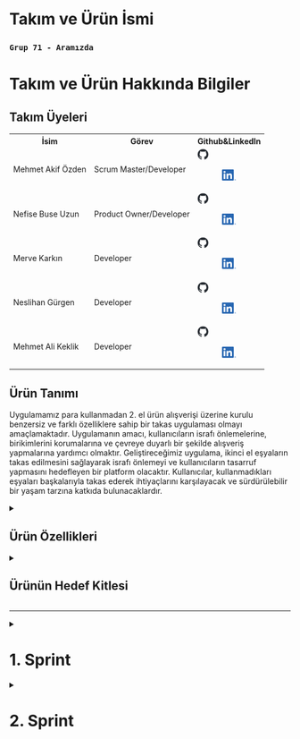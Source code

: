 <html>
  <body>

  # **Takım ve Ürün İsmi**

  ### **`Grup 71 - Aramızda`** 

  # Takım ve Ürün Hakkında Bilgiler

  ## Takım Üyeleri
  <table>
    <tr>
      <th>İsim</th>
      <th>Görev</th>
      <th>Github&LinkedIn</th>
    </tr>
    <tr>
      <td>Mehmet Akif Özden</td>
      <td>Scrum Master/Developer</td>
      <td>
        <a href="https://github.com/akifozden" target="_blank"><img src="Bootcamp2024-ProjectManagement/main/github.png" width="20" height="20"/></a><p align="center">
        <a href="https://www.linkedin.com/in/%C3%B6zdenmehmetakif/" target="_blank" ><img src="Bootcamp2024-ProjectManagement/main/In.png" width="25" height="20" /></a><p align="center">
      </td>
    </tr>
    <tr>
      <td>Nefise Buse Uzun</td>
      <td>Product Owner/Developer</td>
       <td>
        <a href="https://github.com/NefiseBuse" target="_blank"><img src="Bootcamp2024-ProjectManagement/main/github.png" width="20" height="20"/></a><p align="center">
        <a href="https://www.linkedin.com/in/nefise-buse-uzun-80917a288/" target="_blank" ><img src="Bootcamp2024-ProjectManagement/main/In.png" width="25" height="20" /></a><p align="center">
       </td>
    </tr>
    <tr>
      <td>Merve Karkın</td>
      <td>Developer</td>
       <td>
        <a href="https://github.com/mexrve" target="_blank"><img src="Bootcamp2024-ProjectManagement/main/github.png" width="20" height="20"/></a><p align="center">
        <a href="https://www.linkedin.com/in/merve-karkin/" target="_blank" ><img src="Bootcamp2024-ProjectManagement/main/In.png" width="25" height="20" /></a><p align="center">
       </td>
    </tr>
    <tr>
      <td>Neslihan Gürgen</td>
      <td>Developer</td>
       <td>
        <a href="https://github.com/grgnes" target="_blank"><img src="Bootcamp2024-ProjectManagement/main/github.png" width="20" height="20"/></a><p align="center">
        <a href="https://www.linkedin.com/in/neslihan-g%C3%BCrgen/" target="_blank" ><img src="Bootcamp2024-ProjectManagement/main/In.png" width="25" height="20" /></a><p align="center">
       </td>
    </tr>
    <tr>
      <td>Mehmet Ali Keklik</td>
      <td>Developer</td>
       <td>
        <a href="https://github.com/Dumran" target="_blank"><img src="Bootcamp2024-ProjectManagement/main/github.png" width="20" height="20"/></a><p align="center">
        <a href="https://www.linkedin.com/in/mehmet-ali-keklik/" target="_blank" ><img src="Bootcamp2024-ProjectManagement/main/In.png" width="25" height="20" /></a><p align="center">
       </td>
    </tr>
  </tr>
  </table>





  ## Ürün Tanımı
  Uygulamamız para kullanmadan 2. el ürün alışverişi üzerine kurulu benzersiz ve farklı özelliklere sahip bir takas uygulaması olmayı amaçlamaktadır. Uygulamanın amacı, kullanıcıların israfı önlemelerine, birikimlerini korumalarına ve çevreye duyarlı bir şekilde alışveriş yapmalarına yardımcı olmaktır. Geliştireceğimiz uygulama, ikinci el eşyaların takas edilmesini sağlayarak israfı önlemeyi ve kullanıcıların tasarruf yapmasını hedefleyen bir platform olacaktır. Kullanıcılar, kullanmadıkları eşyaları başkalarıyla takas ederek ihtiyaçlarını karşılayacak ve sürdürülebilir bir yaşam tarzına katkıda bulunacaklardır.


  <details>
    <summary><h2>Ürün Özellikleri</h2></summary>

  <h2>Beceri/Yetenek Takası:</h2>
    <p>Kullanıcıların birbirleriyle hizmet veya becerilerini takas etmelerine olanak tanıyan bir özellik.</p>

  <h2>İhtiyaç Duyulan Ürün Eşleştirme:</h2>
    <p>Kullanıcıların ihtiyaç duydukları ürünleri belirtmelerine ve uygulamaya hangi ürünlerin ihtiyaç duyulduğunu bildirmelerine olanak tanıyan bir AI destekli sistem.</p>

  <h2>Ödül ve Sadakat Sistemi:</h2>
    <p>Sanal Para Birimi: Kullanıcıların uygulama içi para birimi kazanabilecekleri ve bu parayı diğer ürünler için indirim almak veya uygulama içi hizmetler satın almak için kullanabilecekleri bir sistem. Her takas işlemi, kullanıcıya puan kazandırır. Ayrıca rozetler ve kullanıyı seviyeleri sistemiyle kullanıcılar, belirli hedeflere ulaştıkça rozetler ve seviyeler kazanır.</p>

  <h2>Sosyal Medya Etkileşimi</h2>
    <p>Kullanıcılar, takas ettikleri ürünleri sosyal medya platformlarında paylaşabilir. Böyle hem uygulamayı kullanmayan çevrelerini uygulama kullanmaya teşvik edebilir hem de ürünlerinin takasa açık olduğunu kendi çevresiyle paylaşmış olur.</p>

  <h2>Bağış Sistemi:</h2>
    <p> Kullanıcıların kullanmadıkları ürünleri ihtiyaç sahiplerine bağışlamalarına olanak sağlar.</p>

  <h2>Arama, Kategori ve Filtreleme:</h2>
    <p>Kullanıcıların aradıkları ürünleri kategoriye, konuma, anahtar kelimeye ve diğer kriterlere göre filtrelemelerini sağlar.</p>

  <h2>Kullanıcı Profili ve Doğrulama:</h2>
    <p>Kullanıcıların ilgi alanlarını ve takas tercihlerini paylaşabilecekleri profiller oluşturmaları sağlanır. Ayrıca telefon numarası, e-posta ve sosyal medya hesapları ile kullanıcı doğrulaması sağlanarak güvenliğe katkı sağlanmış olur.</p>

  <h2>Takas Teklifleri ve İletişim:</h2>
    <p>Kullanıcıların potansiyel alıcılar ve satıcılar ile uygulama üzerinden iletişim kurmaları sağlanır. Kullanıcıların ilgilendikleri ürünler için kendi ürünlerini teklif edebilmesi sağlanır ve anlık mesajlaşma ile takas şartlarının konuşulması ve anlaşılması hedeflenir.</p>

  <h2>Favoriler ve Kaydedilenler:</h2>
    <p>Kullanıcıların beğendikleri ve değerlendirmek istedikleri ürünleri daha sonra takas yaparak değerlendirmek için kaydedebildikleri bir liste imkanı sağlar.</p>

  <h2>Güvenlik ve Değerlendirme Sistemi:</h2>
    <p>Takas gerçekleştikten sonra kullanıcıların birbirlerini değerlendirmesi sağlanır. Bu şekilde kullanıcı profilleri ve takas işlemi puanlanmış olur. Sonraki takaslarda diğer kullanıcıların dikkate alabileceği bir ön kriter sağlanmış olur.</p>

  <h2>Ürün Ekleme:</h2>
    <p>Kullanıcıların fotoğraf ve açıklama ekleyerek takas etmek istedikleri ürünleri kolayca listelemeleri sağlanır.</p>

  <h2>Akıllı Öneriler ve Yapay Zeka:</h2>
    <p>Kullanıcıların geçmiş arama ve takas davranışlarına göre kişiselleştirilmiş ürün önerileri sağlanır.</p>

  </details>

  <details>
    <summary><h2>Ürünün Hedef Kitlesi</h2></summary>

  * <h2>Ana Hedef Kitle:<h2>
1. Çevreye Duyarlı Kişiler: Sürdürülebilir bir yaşam tarzı benimseyen ve atık oluşumunu azaltmak isteyen kişiler. Bu kitle, uygulama aracılığıyla daha az ürün satın alarak ve daha fazla ürün takas ederek çevresel ayak izlerini küçültmeyi amaçlar.
2. Maddi Tasarruf Etmek İsteyenler: Bütçelerini kontrol altında tutmak ve para tasarrufu yapmak isteyen kişiler. Bu kitle, uygulamada kullanmadıkları ürünleri takas ederek satın almak yerine yeni ürünler edinmeyi amaçlar.
3. Benzersiz Ürün Arayanlar: Seri üretim ürünlerden sıkılan ve özgün ve vintage ürünler arayan kişiler. Bu kitle, uygulamada nadir ve özel ürünler keşfederek tarzlarını yansıtmayı amaçlar.
4. Yeni İnsanlarla Tanışmak İsteyenler: Sosyalleşmek ve yeni insanlarla tanışmak isteyen kişiler. Bu kitle, uygulamada ortak ilgi alanlarına sahip kişilerle bağlantı kurarak yeni bağlantılar kurmayı amaçlar.
  * <h2>Alt Hedef Kitleler:<h2>
1. Öğrenciler: Bütçeleri kısıtlı olan ve yeni ürünlere ihtiyaç duyan öğrenciler.
2. Ev Hanımları: Kullanmadıkları ev eşyalarını ve kıyafetlerini satmak veya takas etmek
isteyen ev hanımları.
3. Koleksiyoncular: Nadir ve özel ürünler arayan koleksiyoncular.
4. El Sanatları ve El Yapımı Ürün Üreticileri: Ürünlerini satmak veya takas etmek isteyen el
sanatları ve el yapımı ürün üreticileri.
5. Yerel İşletmeler: Kullanılmayan stoklarını satmak veya takas etmek isteyen yerel
işletmeler.

* <h4>Hedef Kitlenin Demografik Özellikleri:<h4>

  * Yaş: 18-55 yaş arası
  * Cinsiyet: Erkek ve kadın
  * Gelir: Düşük, orta ve yüksek gelirli
  * Eğitim: Lise, üniversite ve üzeri
  * Meslek: Öğrenci, ev hanımı, serbest meslek sahibi, memur, işçi vb.
  * Yaşam Tarzı: Çevreye duyarlı, tasarruflu, özgün, sosyal

* <h4>Hedef Kitlenin Psikolojik Özellikleri:<h4>
  
  * Çevre Bilinci: Çevreyi korumaya ve sürdürülebilir bir yaşam tarzı benimsemeye önem veren kişiler.
  * Tasarruflu Düşünce: Paralarını bilinçli bir şekilde harcamak ve israftan kaçınmak isteyen kişiler.
  * Sosyalleşme İhtiyacı: Yeni insanlarla tanışmak ve sosyalleşmek isteyen kişiler.
    
  </details>

  --- 


  <details>
    <summary><h1>1. Sprint</h1></summary>


  <details>
    <summary><h3>Sprint 1 - Uygulama Tasarım Görüntüleri</h3></summary>

    (Tasarım ve Frontend ekibi tasarım çalışmalarına aktif olarak devam ettiği için final tasarımı değil güncel tasarımı temsil eder.)
  
  <table style="width: 100%;">
    <tr>
      <td colspan="4" style="text-align: center;"><h2>Figma Tasarımları</h2></td>
    </tr>
    
    <tr>
      <td style="width: 25%;"><img src="Bootcamp2024-ProjectManagement/1stSprint/figmaScreenConcept.png" style="max-width: 100%; height: auto;"></td>
    </tr>
    
    <tr>
      <td colspan="4" style="text-align: center;"><h2>Sign ve Login Ekranları</h2></td>
    </tr>
    <tr>
      <td style="width: 25%;"><img src="Bootcamp2024-ProjectManagement/1stSprint/signLoginScreens.png" style="max-width: 100%; height: auto;"></td>
    </tr>
  </table>
  </details>   


  <details>
    <summary><h3>Sprint 1 - Sprint Tahtası Güncelleme Ekran Görüntüleri</h3></summary>
    <img src="Bootcamp2024-ProjectManagement/1stSprint/miro1.png" style="max-width: 100%; height: auto;">
    <img src="Bootcamp2024-ProjectManagement/1stSprint/miro2.png" style="max-width: 100%; height: auto;">
    <img src="Bootcamp2024-ProjectManagement/1stSprint/miro3.png" style="max-width: 100%; height: auto;">
    <img src="Bootcamp2024-ProjectManagement/1stSprint/miro4.png" style="max-width: 100%; height: auto;">
  </details>



  - **Sprint Notları**:

      * Proje yönetimini kolaylaştırmak için `Miro` aracı oy birliğiyle seçildi.

      * Ön tasarım çalışmaları ve örnek sayfalar için Frontend-UI/UX ekibi `Figma` aracı seçildi.
    
      * Kullanıcıların sisteme mail ve gmail kullanarak giriş yapmasına karar verildi.

   

  - **Sprint içinde tamamlanması beklenen toplam puan**: 80 puan
  - **Puan Tamamlama Mantığı**: (75 puan tamamlandı)` İlk sprint 80 puan hedefine sahiptir.
  - **Daily Scrum**:
<img src="Bootcamp2024-ProjectManagement/1stSprint/dailyScrum1.png" style="max-width: 100%; height: auto;">
<img src="Bootcamp2024-ProjectManagement/1stSprint/dailyScrum2.png" style="max-width: 100%; height: auto;">
<img src="Bootcamp2024-ProjectManagement/1stSprint/dailyScrum3.png" style="max-width: 100%; height: auto;">
<img src="Bootcamp2024-ProjectManagement/1stSprint/dailyScrum4.png" style="max-width: 100%; height: auto;">
<img src="Bootcamp2024-ProjectManagement/1stSprint/dailyScrum5.png" style="max-width: 100%; height: auto;">

 - **Product Backlog URL:**  [Grup 71 Backlog](https://miro.com/welcomeonboard/NEJTWnRMSnVEdGN5c1h2eVRIZ2dXdWZZMTBYNmhqY0lZUWIydjlTeWJJSWlMNGNSOHlqVUtjY1gxalNmZFU3QXwzNDU4NzY0NTk0MDY4MjQ5MTA2fDI=?share_link_id=797245637649)

   - **Sprint Review:**
    - Frontend ve Backend bölümü olarak ekibimiz iki ana bölüme ayrıldı. Mehmet Ali ve Neslihan Backend bölümünü, Buse, Akif ve Merve ise frontend bölümünü tercih etti.

    - Uygulama ismi ve sloganı konusunda hala uygun bir fikir bulamadık. Uygulamayı güzel özetleyen ve akılda kalıcı bir isim için bu sprint hemen tamamlamak istemedik.

    - Renk paleti konusunda başlarda net değildik. Tüm ekip ilk belirlediğimiz renkler ile devam edip bu konuyu uygulama şekillendikçe değiştirmeye ve daha kullanıcı dostu renkler konusunuda arayışta olmaya devam etme konusunda anlaştı.

    - Tatil süreci ve ekip üylerini etkileyen sınavlar vb. gibi diğer etkenlerden dolayı 1. sprint sürecinin önemli bir kısmı çalışma ve toplantı yapmamıza rağmen ekip arasındaki uyum kısa sürede sağladı ve çalışmaya güzel bir tempoda başladık.

    - Sonuç olarak bu sprint sürecinin genel ilerleyiş hızı ve etkisinden ekip üyelerimizin tamamı memnun.

  - **Sprint Review Katılımcıları:** `Mehmet Akif Özden`, `Neslihan Gürgen`, `Nefise Buse Uzun`, `Mehmet Ali Keklik`, `Merve Karkın`
  
  
  - **Sprint Retrospective:**

    - Daily Scrum toplantılarının Whatsapp üzerinden devam etmesine karar verilmiştir.

    - Uygulamanın geliştirme sürecine 2. Sprint ile beraber başlanmasına karar verilmiştir.

    - Uygulama isminin, sloganının ve logosunun 2. Sprint döneminde geliştirilmesine karar verilmiştir.

    - Uygulamaya eklenebilecek yeni ve ek özelliklerin geliştirme sürecinde dikkate alınmasına karar verilmiştir.

    - Uygulama dilinin ilk aşamada sadece Türkçe olmasına karar verilmiştir.
   
    - Facebook ile giriş seçeneğinin ve butonunun kaldırılmasına karar verilmiştir.
   
    - Backend ekibinin Firebase ile geliştirmeye başlamasına karar verilmiştir.
   
    - Uygulamanın mesajlaşma özelliğinin 2. sprint döneminde geliştirilmeye başlanmasına karar verilmiştir.
   
    - Ayarlar sayfasının geliştirilmesini ve düzenlenmesi için son sprint dönemine karar verilmiştir.
  

  <details>
    <summary><h3>Additional Files</h3></summary>
    <ul>
      <li><strong>Uygulama ve Projenin Taslak Whitepaper Çalışması:</strong> <a href="./Bootcamp2024-ProjectManagement/1stSprint/takasUygulamasiWhitepaperTaslakCalismasi.pdf">See file</a></li>


  </details>

  </details>
  


  <details>
    <summary><h1>2. Sprint</h1></summary>


  <details>
    <summary><h3>Sprint 2 - Uygulama Tasarım Görüntüleri</h3></summary>
  
  <img src="Bootcamp2024-ProjectManagement/2ndSprint/1.png" style="max-width: 100%; height: auto;">
  <img src="Bootcamp2024-ProjectManagement/2ndSprint/2.png" style="max-width: 100%; height: auto;">
  <img src="Bootcamp2024-ProjectManagement/2ndSprint/3.png" style="max-width: 100%; height: auto;">
  <img src="Bootcamp2024-ProjectManagement/2ndSprint/4.png" style="max-width: 100%; height: auto;">  
  </details>   


  <details>
    <summary><h3>Sprint 2 - Sprint Tahtası Güncelleme Ekran Görüntüleri</h3></summary>
    <img src="Bootcamp2024-ProjectManagement/2ndSprint/miro1.png" style="max-width: 100%; height: auto;">
    <img src="Bootcamp2024-ProjectManagement/2ndSprint/miro2.png" style="max-width: 100%; height: auto;">
  </details>



  - **Sprint Notları**:

      * Yapay zeka kullanım alanları ve yöntemleri kesinleştirildi.

      * Keşfet ve karşılıklı değerlendirme bölümünde yapay zeka kullanımı için araştırma ve deneme yapılmasına karar verildi.
    
      * Eşleşme ve eşleme algoritması için tasarım ve planlama konusunda takım kararları alındı.
   
      * Ürün ve uygulama logosunun son haline karar verildi. Artık bu logonun kullanılması kararlaştırıldı.
   
      * Ürün ve uygulama sloganı fikir birliği ile onaylandı.
   
      * Uygulama ekranlarının son tasarım haline onay verildi.
   
      * Kullanılacak yapay zeka için karar alındı.
    

  - **Sprint içinde tamamlanması beklenen toplam puan**: 110 puan
  - **Puan Tamamlama Mantığı**: (110 puan tamamlandı)` İkinci sprint 110 puan hedefine sahiptir.
  - **Daily Scrum**:
<img src="Bootcamp2024-ProjectManagement/2ndSprint/dailyScrum1.png" style="max-width: 100%; height: auto;">
<img src="Bootcamp2024-ProjectManagement/2ndSprint/dailyScrum2.png" style="max-width: 100%; height: auto;">
<img src="Bootcamp2024-ProjectManagement/2ndSprint/dailyScrum3.png" style="max-width: 100%; height: auto;">
<img src="Bootcamp2024-ProjectManagement/2ndSprint/dailyScrum4.png" style="max-width: 100%; height: auto;">

 - **Product Backlog URL:**  [Grup 71 Backlog](https://miro.com/welcomeonboard/NEJTWnRMSnVEdGN5c1h2eVRIZ2dXdWZZMTBYNmhqY0lZUWIydjlTeWJJSWlMNGNSOHlqVUtjY1gxalNmZFU3QXwzNDU4NzY0NTk0MDY4MjQ5MTA2fDI=?share_link_id=797245637649)

 - **Sprint Review:**
    
    - Mehmet Ali ve Neslihan Backend bölümünü olarak AI ve kullanım alanları konusunda geliştirme yapmaya devam etme kararı aldılar. Buse, Akif ve Merve ise genel tasarım olarak bölümünü olarak ekran tasarımları ve ürün tanıtım videosu konusuna yoğunlaşma kararı aldı.

    - Uygulama ismi ve sloganı belirlendi. "Aramızda" ismi grup üyelerinin tamamı tarafından uygun görüldü ve kabul edildi.

    - Renk paleti konusunda bir karar henüz verilmedi. Tüm ekip genel iskelet tasarıma devam edip bu konuyu uygulama şekillendikçe ve sonuna yaklaştığımızda değerlendirmeye karar verdi.
      
    - Ekip üyelerinin yaşadığı teknik ve özel hayattaki bazı aksiliklerden dolayı bu sprint istenilen performansı gösteremedik. Bu konuda tüm ekip üyeleri verimsiz bir sprint geçirdiğimiz konusunda hemfikir olduğunu belirtti.
      
    - Sonuç olarak bu sprint sürecinin genel ilerleyiş hızı ve etkisinden ekip üyelerimizin tamamı memnun değil.

  - **Sprint Review Katılımcıları:** `Mehmet Akif Özden`, `Neslihan Gürgen`, `Nefise Buse Uzun`, `Mehmet Ali Keklik`, `Merve Karkın`
  
  
  - **Sprint Retrospective:**

    - Daily Scrum toplantılarının Whatsapp üzerinden devam etmesine karar verilmiştir. Gerektiğinde online toplantılar yapılması kararlaştırılmıştır.

    - Uygulamanın geliştirme sürecine 3. Sprint ile beraber hız verilmesi gerektiği konusunda tüm ekip fikir birliği içerisinde karar vermiştir.

    - Uygulama isminin, sloganının ve logosunun 2. Sprint döneminde belirlenmiştir ve bu şekilde kullanılmaya başlanmasına karar verilmiştir.

    - Uygulamaya eklenebilecek yeni ve ek özelliklerin geliştirme sürecinde dikkate alınmasına karar verilmiştir.

    - Uygulamada AI destekli chatbot kullanımı gereksiz görülüp bu özelliğin kaldırılmasına karar verilmiştir.
   
    - Premium üyelik seçeneceğinin mevcut planma sürecinde önceliği kaldırılmış ve sonra yeninden değerlendirilmek üzere ertelenmiştir.
   
    - Backend ekibinin beraber AI özellikleri konusunda deneme sürecini başlatmasına karar verilmiştir.
   
    - Uygulamanın mesajlaşma özelliğinin 3. sprint döneminde geliştirilmeye başlanmasına ve ertelenmesine karar verilmiştir.
   
    - Ayarlar sayfasının geliştirilmesini ve düzenlenmesi için son sprint dönemine karar verilmiştir.
  

  </details>
  